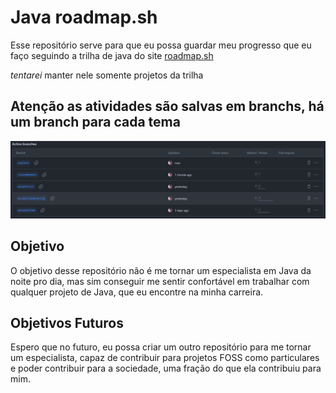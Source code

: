 # Java roadmap.sh

Esse repositório serve para que eu possa guardar meu progresso que eu faço seguindo a trilha de java do site
[roadmap.sh](https://roadmap.sh/java)

_tentarei_ manter nele somente projetos da trilha

## Atenção as atividades são salvas em branchs, há um branch para cada tema

![Print dos branchs](./Images/branchs.png)

## Objetivo

O objetivo desse repositório não é me tornar um especialista em Java da noite pro dia, mas sim conseguir me sentir confortável em trabalhar com qualquer projeto de Java, que eu encontre na minha carreira.

## Objetivos Futuros

Espero que no futuro, eu possa criar um outro repositório para me tornar um especialista, capaz de contribuir para projetos FOSS como particulares e poder contribuir para a sociedade, uma fração do que ela contribuiu para mim.
